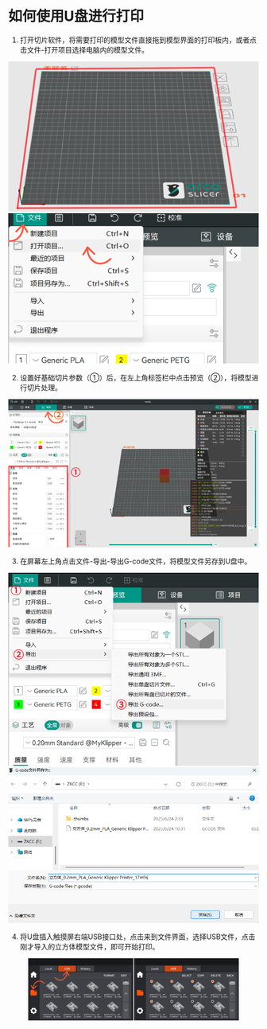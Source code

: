 # 如何使用U盘进行打印

1. 打开切片软件，将需要打印的模型文件直接拖到模型界面的打印板内，或者点击文件-打开项目选择电脑内的模型文件。

![图片1](<../../../.gitbook/assets/0 (9).png>) ![图片2](<../../../.gitbook/assets/1 (10).png>)

2. 设置好基础切片参数（①）后，在左上角标签栏中点击预览（②），将模型进行切片处理。

![C:/Users/admin/AppData/Local/Temp/wps.QhZjwFwps](<../../../.gitbook/assets/2 (9).png>)

3. 在屏幕左上角点击文件-导出-导出G-code文件，将模型文件另存到U盘中。

![C:/Users/admin/AppData/Local/Temp/wps.DPkhTFwps](<../../../.gitbook/assets/3 (8).png>) ![](<../../../.gitbook/assets/4 (9).png>)

4. 将U盘插入触摸屏右端USB接口处，点击来到文件界面，选择USB文件，点击刚才导入的立方体模型文件，即可开始打印。

<figure><img src="../../../.gitbook/assets/image (37).png" alt=""><figcaption></figcaption></figure>
